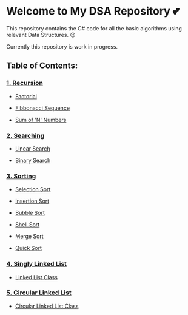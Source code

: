 # Welcome to My DSA Repository :two_hearts:

This repository contains the C# code for all the basic algorithms using relevant Data Structures. :wink:

Currently this repository is work in progress.

## Table of Contents:

### [1. Recursion](/1.%20Recursion/)

- [Factorial](/1.%20Recursion/Factorial/Program.cs)

- [Fibbonacci Sequence](/1.%20Recursion/Fibbonacci%20Sequence/Program.cs)

- [Sum of 'N' Numbers](/1.%20Recursion/Sum-Of-N-Numbers/Program.cs)

### [2. Searching](/2.%20Searching/)

- [Linear Search](/2.%20Searching/LinearSearch/Program.cs)

- [Binary Search](/2.%20Searching/BinarySearch/Program.cs)

### [3. Sorting](/3.%20Sorting/)

- [Selection Sort](/3.%20Sorting/Selection%20Sort/Program.cs)

- [Insertion Sort](/3.%20Sorting/Insertion%20Sort/Program.cs)

- [Bubble Sort](/3.%20Sorting/Bubble%20Sort/Program.cs)

- [Shell Sort](/3.%20Sorting/Shell%20Sort/Program.cs)

- [Merge Sort](/3.%20Sorting/Merge%20Sort/Program.cs)

- [Quick Sort](/3.%20Sorting/Quick%20Sort/Program.cs)

### [4. Singly Linked List](/4.%20Singly%20Linked%20Lists/)

- [Linked List Class](/4.%20Singly%20Linked%20Lists/CRUD%20Linked%20List/Linked%20List.cs)

### [5. Circular Linked List](/5.%20Circular%20Linked%20Lists/)

- [Circular Linked List Class](/5.%20Circular%20Linked%20Lists/CRUD%20Circular%20Linked%20List/Linked%20List.cs)